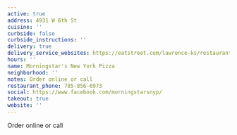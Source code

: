 ```yaml
---
active: true
address: 4931 W 6th St
cuisine: ''
curbside: false
curbside_instructions: ''
delivery: true
delivery_service_websites: https://eatstreet.com/lawrence-ks/restaurants/morningstars-nypd?order-source=ORDER_NOW_IFRAME
hours: ''
name: Morningstar's New York Pizza
neighborhood: ''
notes: Order online or call
restaurant_phone: 785-856-6973
social: https://www.facebook.com/morningstarsnyp/
takeout: true
website: ''
---
```


Order online or call